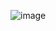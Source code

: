 ![image](https://github.com/thangminh999/System-Management/assets/79648170/43e0f8b7-3ffd-47d7-93fc-6965e92ce814)
